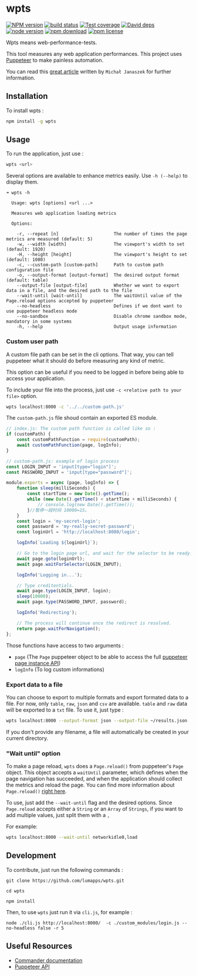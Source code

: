 # wpts

[![NPM version][npm-image]][npm-url]
[![build status][travis-image]][travis-url]
[![Test coverage][coveralls-image]][coveralls-url]
[![David deps][david-image]][david-url]
[![node version][node-image]][node-url]
[![npm download][download-image]][download-url]
[![npm license][license-image]][download-url]

[npm-image]: https://img.shields.io/npm/v/wpts.svg?style=flat-square
[npm-url]: https://npmjs.org/package/wpts
[travis-image]: https://img.shields.io/travis/https://github.com/Pactortester/wpts.svg?style=flat-square
[travis-url]: https://travis-ci.org/https://github.com/Pactortester/wpts
[coveralls-image]: https://img.shields.io/coveralls/https://github.com/Pactortester/wpts.svg?style=flat-square
[coveralls-url]: https://coveralls.io/r/https://github.com/Pactortester/wpts?branch=master
[david-image]: https://img.shields.io/david/https://github.com/Pactortester/wpts.svg?style=flat-square
[david-url]: https://david-dm.org/https://github.com/Pactortester/wpts
[node-image]: https://img.shields.io/badge/node.js-%3E=_4.0-green.svg?style=flat-square
[node-url]: http://nodejs.org/download/
[download-image]: https://img.shields.io/npm/dm/wpts.svg?style=flat-square
[download-url]: https://npmjs.org/package/wpts
[license-image]: https://img.shields.io/npm/l/wpts.svg

Wpts means web-performance-tests.

This tool measures any web application performances. This project uses [Puppeteer](https://github.com/GoogleChrome/puppeteer) to make painless automation.

You can read this [great article](https://michaljanaszek.com/blog/test-website-performance-with-puppeteer) written by `Michał Janaszek` for further information.

## Installation

To install wpts :

```bash
npm install -g wpts
```

## Usage

To run the application, just use :

```bash
wpts <url>
```

Several options are available to enhance metrics easily. Use `-h (--help)` to display them.

```console
➜ wpts -h

  Usage: wpts [options] <url ...>

  Measures web application loading metrics

  Options:

    -r, --repeat [n]                     The number of times the page metrics are measured (default: 5)
    -w, --width [width]                  The viewport's width to set (default: 1920)
    -H, --height [height]                The viewport's height to set (default: 1080)
    -c, --custom-path [custom-path]      Path to custom path configuration file
    -o, --output-format [output-format]  The desired output format (default: table)
    --output-file [output-file]          Whether we want to export data in a file, and the desired path to the file
    --wait-until [wait-until]            The waitUntil value of the Page.reload options accepted by puppeteer
    --no-headless                        Defines if we dont want to use puppeteer headless mode
    --no-sandbox                         Disable chrome sandbox mode, mandatory in some systems
    -h, --help                           Output usage information
```

### Custom user path

A custom file path can be set in the cli options. That way, you can tell puppeteer what it should do before measuring any kind of metric.

This option can be useful if you need to be logged in before being able to access your application.

To include your file into the process, just use `-c <relative path to your file>` option.

```bash
wpts localhost:8000 -c '../../custom-path.js'
```

The `custom-path.js` file shoud contain an exported ES module.

```javascript
// index.js: The custom path function is called like so :
if (customPath) {
    const customPathFunction = require(customPath);
    await customPathFunction(page, logInfo);
}

// custom-path.js: example of login process
const LOGIN_INPUT = 'input[type="login"]';
const PASSWORD_INPUT = 'input[type="password"]';

module.exports = async (page, logInfo) => {
    function sleep(milliSeconds) {
        const startTime = new Date().getTime();
        while (new Date().getTime() < startTime + milliSeconds) {
            // console.log(new Date().getTime());
        }//暂停一段时间 10000=1S。
    }
    const login = 'my-secret-login';
    const password = 'my-really-secret-password';
    const loginUrl = 'http://localhost:8080/login';

    logInfo(`Loading ${loginUrl}`);

    // Go to the login page url, and wait for the selector to be ready.
    await page.goto(loginUrl);
    await page.waitForSelector(LOGIN_INPUT);

    logInfo('Logging in...');

    // Type creditentials.
    await page.type(LOGIN_INPUT, login);
    sleep(10000);
    await page.type(PASSWORD_INPUT, password);

    logInfo('Redirecting');

    // The process will continue once the redirect is resolved.
    return page.waitForNavigation();
};
```

Those functions have access to two arguments :

-   `page` (The `Page` puppeteer object to be able to access the full [puppeteer page instance API](https://github.com/GoogleChrome/puppeteer/blob/master/docs/api.md#class-page))
-   `logInfo` (To log custom informations)

### Export data to a file

You can choose to export to multiple formats and export formated data to a file. For now, only `table`, `raw`, `json` and `csv` are available.
`table` and `raw` data will be exported to a `txt` file. To use it, just type :

```bash
wpts localhost:8000 --output-format json --output-file ~/results.json
```

If you don't provide any filename, a file will automatically be created in your current directory.

### "Wait until" option

To make a page reload, `wpts` does a `Page.reload()` from puppeteer's `Page` object. This object accepts a `waitUntil` parameter, which defines when the page navigation has succeeded, and when the application should collect the metrics and reload the page. You can find more information about `Page.reload()` [right here](https://github.com/GoogleChrome/puppeteer/blob/master/docs/api.md#pagereloadoptions).

To use, just add the `--wait-until` flag and the desired options. Since `Page.reload` accepts either a `String` or an `Array` of `Strings`, if you want to add multiple values, just split them with a `,`

For example:

```bash
wpts localhost:8000 --wait-until networkidle0,load
```

## Development

To contribute, just run the following commands :

```shell
git clone https://github.com/lumapps/wpts.git

cd wpts

npm install
```

Then, to use `wpts` just run it via `cli.js`, for example :

```shell
node ./cli.js http://localhost:8000/  -c ./custom_modules/login.js --no-headless false -r 5
```

## Useful Resources

-   [Commander documentation](https://github.com/tj/commander.js)
-   [Puppeteer API](https://pptr.dev/)
